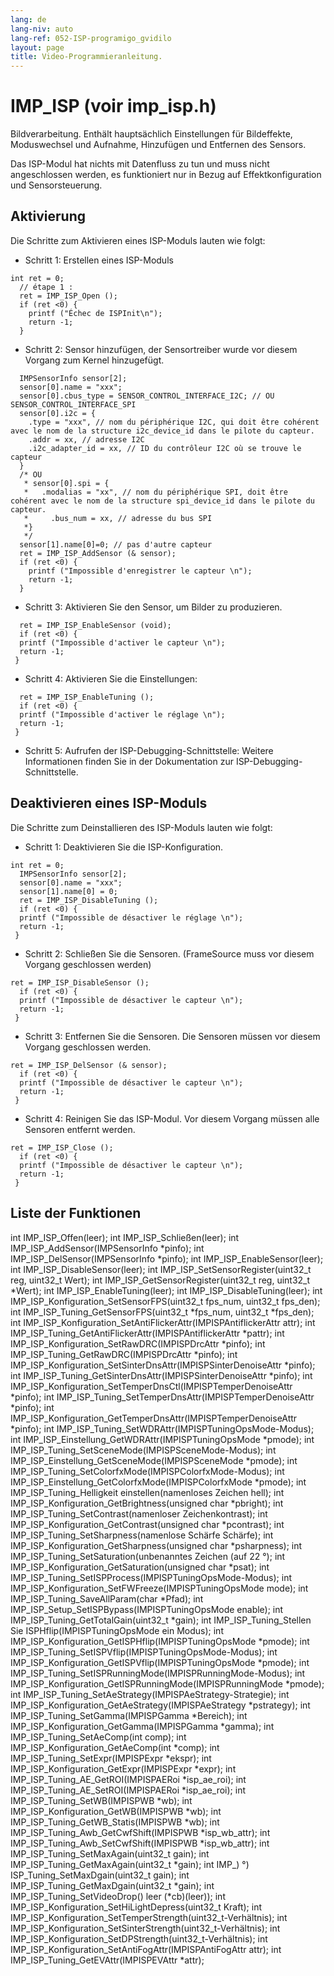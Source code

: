 ```yaml
---
lang: de
lang-niv: auto
lang-ref: 052-ISP-programigo_gvidilo
layout: page
title: Video-Programmieranleitung.
---
```


# IMP_ISP (voir imp_isp.h)
Bildverarbeitung. Enthält hauptsächlich Einstellungen für Bildeffekte, Moduswechsel und Aufnahme, Hinzufügen und Entfernen des Sensors.

Das ISP-Modul hat nichts mit Datenfluss zu tun und muss nicht angeschlossen werden, es funktioniert nur in Bezug auf Effektkonfiguration und Sensorsteuerung.

## Aktivierung

Die Schritte zum Aktivieren eines ISP-Moduls lauten wie folgt:
* Schritt 1: Erstellen eines ISP-Moduls

```
int ret = 0;
  // étape 1 : 
  ret = IMP_ISP_Open (); 
  if (ret <0) {
    printf ("Échec de ISPInit\n");
    return -1;
  }
```
* Schritt 2: Sensor hinzufügen, der Sensortreiber wurde vor diesem Vorgang zum Kernel hinzugefügt.



```
  IMPSensorInfo sensor[2];
  sensor[0].name = "xxx";
  sensor[0].cbus_type = SENSOR_CONTROL_INTERFACE_I2C; // OU SENSOR_CONTROL_INTERFACE_SPI
  sensor[0].i2c = {
    .type = "xxx", // nom du périphérique I2C, qui doit être cohérent avec le nom de la structure i2c_device_id dans le pilote du capteur.
    .addr = xx, // adresse I2C
    .i2c_adapter_id = xx, // ID du contrôleur I2C où se trouve le capteur
  }
  /* OU
   * sensor[0].spi = {
   *   .modalias = "xx", // nom du périphérique SPI, doit être cohérent avec le nom de la structure spi_device_id dans le pilote du capteur.
   *     .bus_num = xx, // adresse du bus SPI
   *}
   */
  sensor[1].name[0]=0; // pas d'autre capteur
  ret = IMP_ISP_AddSensor (& sensor); 
  if (ret <0) {
    printf ("Impossible d'enregistrer le capteur \n");
    return -1;
  }
```
* Schritt 3: Aktivieren Sie den Sensor, um Bilder zu produzieren.



```
  ret = IMP_ISP_EnableSensor (void);
  if (ret <0) {
  printf ("Impossible d'activer le capteur \n");
  return -1;
 }
```
* Schritt 4: Aktivieren Sie die Einstellungen:



```
  ret = IMP_ISP_EnableTuning (); 
  if (ret <0) {
  printf ("Impossible d'activer le réglage \n");
  return -1;
 }
```
* Schritt 5: Aufrufen der ISP-Debugging-Schnittstelle: Weitere Informationen finden Sie in der Dokumentation zur ISP-Debugging-Schnittstelle.




## Deaktivieren eines ISP-Moduls

Die Schritte zum Deinstallieren des ISP-Moduls lauten wie folgt:
* Schritt 1: Deaktivieren Sie die ISP-Konfiguration.

```
int ret = 0;
  IMPSensorInfo sensor[2];
  sensor[0].name = "xxx";
  sensor[1].name[0] = 0;
  ret = IMP_ISP_DisableTuning ();
  if (ret <0) {
  printf ("Impossible de désactiver le réglage \n");
  return -1;
 }
```
* Schritt 2: Schließen Sie die Sensoren. (FrameSource muss vor diesem Vorgang geschlossen werden)



```
ret = IMP_ISP_DisableSensor (); 
  if (ret <0) {
  printf ("Impossible de désactiver le capteur \n");
  return -1;
 }
```

* Schritt 3: Entfernen Sie die Sensoren. Die Sensoren müssen vor diesem Vorgang geschlossen werden.



```
ret = IMP_ISP_DelSensor (& sensor); 
  if (ret <0) {
  printf ("Impossible de désactiver le capteur \n");
  return -1;
 }
```
* Schritt 4: Reinigen Sie das ISP-Modul. Vor diesem Vorgang müssen alle Sensoren entfernt werden.



```
ret = IMP_ISP_Close ();
  if (ret <0) {
  printf ("Impossible de désactiver le capteur \n");
  return -1;
 }
```



## Liste der Funktionen

int IMP_ISP_Offen(leer);
int IMP_ISP_Schließen(leer);
int IMP_ISP_AddSensor(IMPSensorInfo *pinfo);
int IMP_ISP_DelSensor(IMPSensorInfo *pinfo);
int IMP_ISP_EnableSensor(leer);
int IMP_ISP_DisableSensor(leer);
int IMP_ISP_SetSensorRegister(uint32_t reg, uint32_t Wert);
int IMP_ISP_GetSensorRegister(uint32_t reg, uint32_t *Wert);
int IMP_ISP_EnableTuning(leer);
int IMP_ISP_DisableTuning(leer);
int IMP_ISP_Konfiguration_SetSensorFPS(uint32_t fps_num, uint32_t fps_den);
int IMP_ISP_Tuning_GetSensorFPS(uint32_t *fps_num, uint32_t *fps_den);
int IMP_ISP_Konfiguration_SetAntiFlickerAttr(IMPISPAntiflickerAttr attr);
int IMP_ISP_Tuning_GetAntiFlickerAttr(IMPISPAntiflickerAttr *pattr);
int IMP_ISP_Konfiguration_SetRawDRC(IMPISPDrcAttr *pinfo);
int IMP_ISP_Tuning_GetRawDRC(IMPISPDrcAttr *pinfo);
int IMP_ISP_Konfiguration_SetSinterDnsAttr(IMPISPSinterDenoiseAttr *pinfo);
int IMP_ISP_Tuning_GetSinterDnsAttr(IMPISPSinterDenoiseAttr *pinfo);
int IMP_ISP_Konfiguration_SetTemperDnsCtl(IMPISPTemperDenoiseAttr *pinfo);
int IMP_ISP_Tuning_SetTemperDnsAttr(IMPISPTemperDenoiseAttr *pinfo);
int IMP_ISP_Konfiguration_GetTemperDnsAttr(IMPISPTemperDenoiseAttr *pinfo);
int IMP_ISP_Tuning_SetWDRAttr(IMPISPTuningOpsMode-Modus);
int IMP_ISP_Einstellung_GetWDRAttr(IMPISPTuningOpsMode *pmode);
int IMP_ISP_Tuning_SetSceneMode(IMPISPSceneMode-Modus);
int IMP_ISP_Einstellung_GetSceneMode(IMPISPSceneMode *pmode);
int IMP_ISP_Tuning_SetColorfxMode(IMPISPColorfxMode-Modus);
int IMP_ISP_Einstellung_GetColorfxMode(IMPISPColorfxMode *pmode);
int IMP_ISP_Tuning_Helligkeit einstellen(namenloses Zeichen hell);
int IMP_ISP_Konfiguration_GetBrightness(unsigned char *pbright);
int IMP_ISP_Tuning_SetContrast(namenloser Zeichenkontrast);
int IMP_ISP_Konfiguration_GetContrast(unsigned char *pcontrast);
int IMP_ISP_Tuning_SetSharpness(namenlose Schärfe Schärfe);
int IMP_ISP_Konfiguration_GetSharpness(unsigned char *psharpness);
int IMP_ISP_Tuning_SetSaturation(unbenanntes Zeichen (auf 22 °);
int IMP_ISP_Konfiguration_GetSaturation(unsigned char *psat);
int IMP_ISP_Tuning_SetISPProcess(IMPISPTuningOpsMode-Modus);
int IMP_ISP_Konfiguration_SetFWFreeze(IMPISPTuningOpsMode mode);
int IMP_ISP_Tuning_SaveAllParam(char *Pfad);
int IMP_ISP_Setup_SetISPBypass(IMPISPTuningOpsMode enable);
int IMP_ISP_Tuning_GetTotalGain(uint32_t *gain);
int IMP_ISP_Tuning_Stellen Sie ISPHflip(IMPISPTuningOpsMode ein Modus);
int IMP_ISP_Konfiguration_GetISPHflip(IMPISPTuningOpsMode *pmode);
int IMP_ISP_Tuning_SetISPVflip(IMPISPTuningOpsMode-Modus);
int IMP_ISP_Konfiguration_GetISPVflip(IMPISPTuningOpsMode *pmode);
int IMP_ISP_Tuning_SetISPRunningMode(IMPISPRunningMode-Modus);
int IMP_ISP_Konfiguration_GetISPRunningMode(IMPISPRunningMode *pmode);
int IMP_ISP_Tuning_SetAeStrategy(IMPISPAeStrategy-Strategie);
int IMP_ISP_Konfiguration_GetAeStrategy(IMPISPAeStrategy *pstrategy);
int IMP_ISP_Tuning_SetGamma(IMPISPGamma *Bereich);
int IMP_ISP_Konfiguration_GetGamma(IMPISPGamma *gamma);
int IMP_ISP_Tuning_SetAeComp(int comp);
int IMP_ISP_Konfiguration_GetAeComp(int *comp);
int IMP_ISP_Tuning_SetExpr(IMPISPExpr *ekspr);
int IMP_ISP_Konfiguration_GetExpr(IMPISPExpr *expr);
int IMP_ISP_Tuning_AE_GetROI(IMPISPAERoi *isp_ae_roi);
int IMP_ISP_Tuning_AE_SetROI(IMPISPAERoi *isp_ae_roi);
int IMP_ISP_Tuning_SetWB(IMPISPWB *wb);
int IMP_ISP_Konfiguration_GetWB(IMPISPWB *wb);
int IMP_ISP_Tuning_GetWB_Statis(IMPISPWB *wb);
int IMP_ISP_Tuning_Awb_GetCwfShift(IMPISPWB *isp_wb_attr);
int IMP_ISP_Tuning_Awb_SetCwfShift(IMPISPWB *isp_wb_attr);
int IMP_ISP_Tuning_SetMaxAgain(uint32_t gain);
int IMP_ISP_Tuning_GetMaxAgain(uint32_t *gain);
int IMP_) °) ISP_Tuning_SetMaxDgain(uint32_t gain);
int IMP_ISP_Tuning_GetMaxDgain(uint32_t *gain);
int IMP_ISP_Tuning_SetVideoDrop() leer (*cb)(leer));
int IMP_ISP_Konfiguration_SetHiLightDepress(uint32_t Kraft);
int IMP_ISP_Konfiguration_SetTemperStrength(uint32_t-Verhältnis);
int IMP_ISP_Konfiguration_SetSinterStrength(uint32_t-Verhältnis);
int IMP_ISP_Konfiguration_SetDPStrength(uint32_t-Verhältnis);
int IMP_ISP_Konfiguration_SetAntiFogAttr(IMPISPAntiFogAttr attr);
int IMP_ISP_Tuning_GetEVAttr(IMPISPEVAttr *attr);


